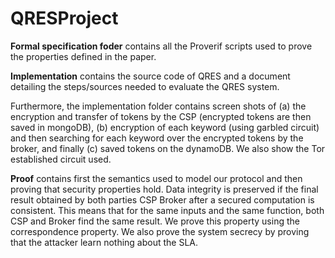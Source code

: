 # QRESProject

**Formal specification foder** contains all the Proverif scripts used to prove the properties defined in the paper.

**Implementation** contains the source code of QRES and a document detailing the steps/sources needed to evaluate the QRES system. 

Furthermore, the implementation folder contains screen shots of (a) the encryption and transfer of tokens by the CSP (encrypted tokens are then saved in mongoDB), (b) encryption of each keyword (using garbled circuit) and then searching for each keyword over the encrypted tokens by the broker, and finally (c) saved tokens on the dynamoDB. We also show the Tor established circuit used.

**Proof** contains first the semantics used to model our protocol and then proving that security properties hold. Data integrity is preserved if the final result obtained by both parties CSP Broker after a secured computation is consistent. This means that for the same inputs and the same function, both CSP and Broker find the same result. We prove this property using the correspondence property. We also prove the system secrecy by proving that the attacker learn nothing about the SLA.
